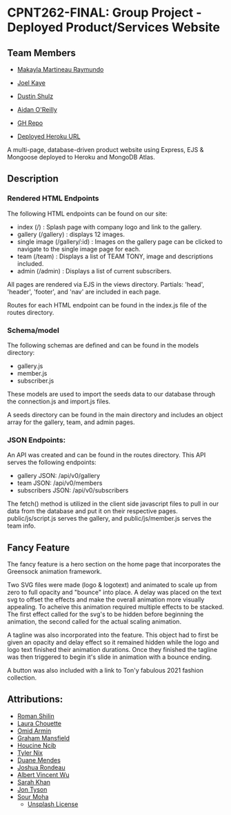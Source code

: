 # CPNT262-FINAL: Group Project - Deployed Product/Services Website

## Team Members
- [Makayla Martineau Raymundo](https://github.com/MakaylaMR)
- [Joel Kaye](https://github.com/kayej22)
- [Dustin Shulz](https://github.com/cowtowndusty)
- [Aidan O'Reilly](https://github.com/Aidano93)


- [GH Repo](https://github.com/cowtowndusty/cpnt262-FINAL)
- [Deployed Heroku URL](https://sait-cpnt262-FINAL.herokuapp.com/)

A multi-page, database-driven product website using Express, EJS & Mongoose deployed to Heroku and MongoDB Atlas.

## Description

### Rendered HTML Endpoints
The following HTML endpoints can be found on our site:
- index (/) : Splash page with company logo and link to the gallery.
- gallery (/gallery) : displays 12 images.
- single image (/gallery/:id) : Images on the gallery page can be clicked to navigate to the single image page for each.
- team (/team) : Displays a list of TEAM TONY, image and descriptions included.
- admin (/admin) : Displays a list of current subscribers.

All pages are rendered via EJS in the views directory. Partials: 'head', 'header', 'footer', and 'nav' are included in each page.

Routes for each HTML endpoint can be found in the index.js file of the routes directory.

### Schema/model
The following schemas are defined and can be found in the models directory:
- gallery.js
- member.js
- subscriber.js

These models are used to import the seeds data to our database through the connection.js and import.js files. 

A seeds directory can be found in the main directory and includes an object array for the gallery, team, and admin pages.

### JSON Endpoints:
An API was created and can be found in the routes directory. This API serves the following endpoints:
- gallery JSON: /api/v0/gallery
- team JSON: /api/v0/members
- subscribers JSON: /api/v0/subscribers

The fetch() method is utilized in the client side javascript files to pull in our data from the database and put it on their respective pages. public/js/script.js serves the gallery, and public/js/member.js serves the team info.

## Fancy Feature
The fancy feature is a hero section on the home page that incorporates the Greensock animation framework.

Two SVG files were made (logo & logotext) and animated to scale up from zero to full opacity and "bounce" into place. A delay was placed on the text svg to offset the effects and make the overall animation more visually appealing. To acheive this animation required multiple effects to be stacked. The first effect called for the svg's to be hidden before beginning the animation, the second called for the actual scaling animation.

A tagline was also incorporated into the feature. This object had to first be given an opacity and delay effect so it remained hidden while the logo and logo text finished their animation durations. Once they finished the tagline was then triggered to begin it's slide in animation with a bounce ending. 

A button was also included with a link to Ton'y fabulous 2021 fashion collection.

## Attributions:
- [Roman Shilin](https://unsplash.com/@romashilin)
- [Laura Chouette](https://unsplash.com/@laurachouette)
- [Omid Armin](https://unsplash.com/@omidarmin)
- [Graham Mansfield](https://unsplash.com/@grahammansfield1)
- [Houcine Ncib](https://unsplash.com/@houcinencibphotography)
- [Tyler Nix](https://unsplash.com/@jtylernix)
- [Duane Mendes](https://unsplash.com/@duanemendes)
- [Joshua Rondeau](https://unsplash.com/@liferondeau)
- [Albert Vincent Wu](https://unsplash.com/@albertvincentwu)
- [Sarah Khan](https://unsplash.com/@itssarahkhan)
- [Jon Tyson](https://unsplash.com/@jontyson)
- [Sour Moha](https://unsplash.com/@sour_moha)
  - [Unsplash License](https://unsplash.com/license)